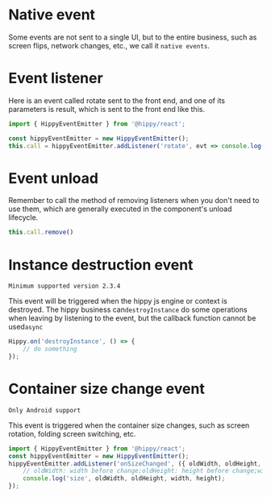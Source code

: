 # Native event

Some events are not sent to a single UI, but to the entire business, such as screen flips, network changes, etc., we call it `native events`.

# Event listener

Here is an event called rotate sent to the front end, and one of its parameters is result, which is sent to the front end like this.

```jsx
import { HippyEventEmitter } from '@hippy/react';

const hippyEventEmitter = new HippyEventEmitter();
this.call = hippyEventEmitter.addListener('rotate', evt => console.log(evt.result));
```

# Event unload

Remember to call the method of removing listeners when you don't need to use them, which are generally executed in the component's unload lifecycle.

```jsx
this.call.remove()
```

# Instance destruction event

`Minimum supported version 2.3.4`

This event will be triggered when the hippy js engine or context is destroyed. The hippy business can`destroyInstance` do some operations when leaving by listening to the event, but the callback function cannot be used`async`

```jsx
Hippy.on('destroyInstance', () => {
    // do something
});
```

# Container size change event

`Only Android support`

This event is triggered when the container size changes, such as screen rotation, folding screen switching, etc.

```jsx
import { HippyEventEmitter } from '@hippy/react';
const hippyEventEmitter = new HippyEventEmitter();
hippyEventEmitter.addListener('onSizeChanged', ({ oldWidth, oldHeight, width, height }) => {
    // oldWidth: width before change;oldHeight: height before change;width: width after change; height: height after change
    console.log('size', oldWidth, oldHeight, width, height);
});
```
